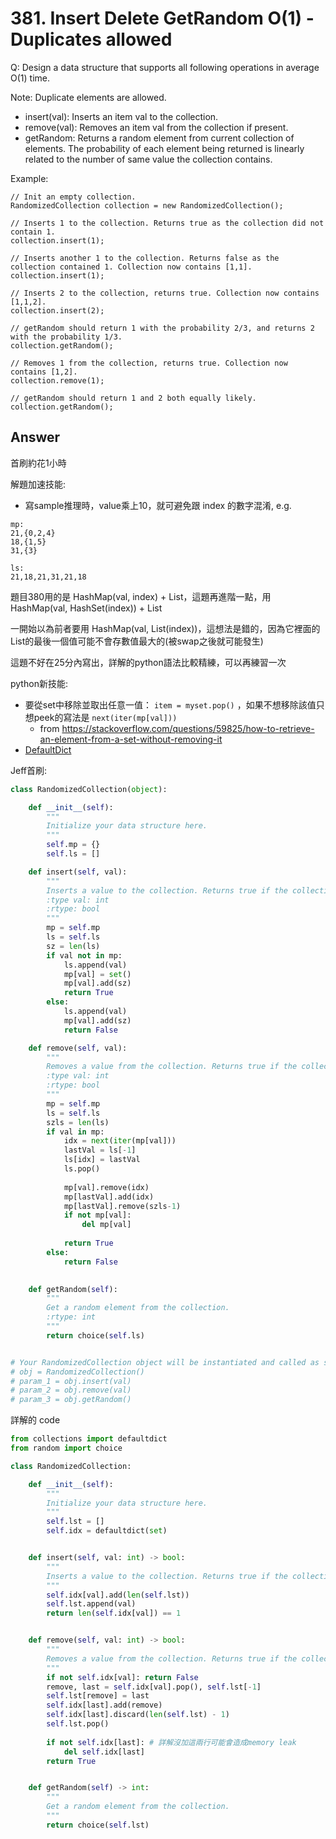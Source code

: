 # 381. Insert Delete GetRandom O(1) - Duplicates allowed
Q: Design a data structure that supports all following operations in average O(1) time.

Note: Duplicate elements are allowed.
* insert(val): Inserts an item val to the collection.
* remove(val): Removes an item val from the collection if present.
* getRandom: Returns a random element from current collection of elements. The probability of each element being returned is linearly related to the number of same value the collection contains.

Example:
```
// Init an empty collection.
RandomizedCollection collection = new RandomizedCollection();

// Inserts 1 to the collection. Returns true as the collection did not contain 1.
collection.insert(1);

// Inserts another 1 to the collection. Returns false as the collection contained 1. Collection now contains [1,1].
collection.insert(1);

// Inserts 2 to the collection, returns true. Collection now contains [1,1,2].
collection.insert(2);

// getRandom should return 1 with the probability 2/3, and returns 2 with the probability 1/3.
collection.getRandom();

// Removes 1 from the collection, returns true. Collection now contains [1,2].
collection.remove(1);

// getRandom should return 1 and 2 both equally likely.
collection.getRandom();
```
## Answer
首刷約花1小時

解題加速技能:
* 寫sample推理時，value乘上10，就可避免跟 index 的數字混淆, e.g.
```
mp:
21,{0,2,4}
18,{1,5}
31,{3}

ls:
21,18,21,31,21,18
```

題目380用的是 HashMap(val, index) + List，這題再進階一點，用 HashMap(val, HashSet(index)) + List

一開始以為前者要用 HashMap(val, List(index))，這想法是錯的，因為它裡面的 List的最後一個值可能不會存數值最大的(被swap之後就可能發生)

這題不好在25分內寫出，詳解的python語法比較精練，可以再練習一次

python新技能:
* 要從set中移除並取出任意一值： `item = myset.pop()` ，如果不想移除該值只想peek的寫法是 `next(iter(mp[val]))`
    * from https://stackoverflow.com/questions/59825/how-to-retrieve-an-element-from-a-set-without-removing-it
* [DefaultDict](https://www.geeksforgeeks.org/defaultdict-in-python/)

Jeff首刷:
```python
class RandomizedCollection(object):

    def __init__(self):
        """
        Initialize your data structure here.
        """
        self.mp = {}
        self.ls = []

    def insert(self, val):
        """
        Inserts a value to the collection. Returns true if the collection did not already contain the specified element.
        :type val: int
        :rtype: bool
        """
        mp = self.mp
        ls = self.ls
        sz = len(ls)
        if val not in mp:
            ls.append(val)
            mp[val] = set()
            mp[val].add(sz)
            return True
        else:
            ls.append(val)
            mp[val].add(sz)
            return False

    def remove(self, val):
        """
        Removes a value from the collection. Returns true if the collection contained the specified element.
        :type val: int
        :rtype: bool
        """
        mp = self.mp
        ls = self.ls
        szls = len(ls)
        if val in mp:
            idx = next(iter(mp[val]))
            lastVal = ls[-1]
            ls[idx] = lastVal
            ls.pop()
            
            mp[val].remove(idx)
            mp[lastVal].add(idx)
            mp[lastVal].remove(szls-1)
            if not mp[val]:
                del mp[val]
            
            return True
        else:
            return False
        

    def getRandom(self):
        """
        Get a random element from the collection.
        :rtype: int
        """
        return choice(self.ls)


# Your RandomizedCollection object will be instantiated and called as such:
# obj = RandomizedCollection()
# param_1 = obj.insert(val)
# param_2 = obj.remove(val)
# param_3 = obj.getRandom()
```

詳解的 code
```python
from collections import defaultdict
from random import choice

class RandomizedCollection:

    def __init__(self):
        """
        Initialize your data structure here.
        """
        self.lst = []
        self.idx = defaultdict(set)


    def insert(self, val: int) -> bool:
        """
        Inserts a value to the collection. Returns true if the collection did not already contain the specified element.
        """
        self.idx[val].add(len(self.lst))
        self.lst.append(val)
        return len(self.idx[val]) == 1


    def remove(self, val: int) -> bool:
        """
        Removes a value from the collection. Returns true if the collection contained the specified element.
        """
        if not self.idx[val]: return False
        remove, last = self.idx[val].pop(), self.lst[-1]
        self.lst[remove] = last
        self.idx[last].add(remove)
        self.idx[last].discard(len(self.lst) - 1)
        self.lst.pop()
    
        if not self.idx[last]: # 詳解沒加這兩行可能會造成memory leak
            del self.idx[last]
        return True


    def getRandom(self) -> int:
        """
        Get a random element from the collection.
        """
        return choice(self.lst)
```